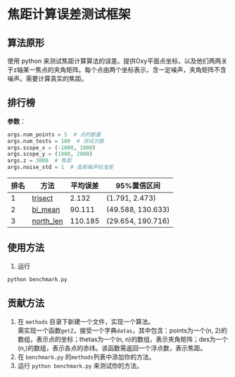 # 焦距计算误差测试框架

## 算法原形

使用 python 来测试焦距计算算法的误差。提供Oxy平面点坐标，以及他们两两关于z轴某一焦点的夹角矩阵。每个点由两个坐标表示，含一定噪声，夹角矩阵不含噪声。需要计算真实的焦距。

## 排行榜
**参数**：
```python
args.num_points = 5  # 点的数量
args.num_tests = 100  # 测试次数
args.scope_x = (-1000, 1000)
args.scope_y = (1000, 2000)
args.z = 3000  # 焦距
args.noise_std = 1  # 高斯噪声标准差
```

|排名|方法|平均误差|95%置信区间|
|---|---|---|---|
| 1 | [trisect](methods/trisect.py) | 2.132 | (1.791, 2.473) |
| 2 | [bi_mean](methods/bi_mean.py) | 90.111 | (49.588, 130.633) |
| 3 | [north_len](methods/north_len.py) | 110.185 | (29.654, 190.716) |


## 使用方法
1. 运行
```bash
python benchmark.py
```

## 贡献方法
1. 在 `methods` 目录下新建一个文件，实现一个算法。  
    需实现一个函数`getZ`，接受一个字典`datas`，其中包含：points为一个(n, 2)的数组，表示点的坐标；thetas为一个(n, n)的数组，表示夹角矩阵；des为一个(n,)的数组，表示各点的赤纬。该函数需返回一个浮点数，表示焦距。
2. 在 `benchmark.py` 的`methods`列表中添加你的方法。
3. 运行 `python benchmark.py` 来测试你的方法。

